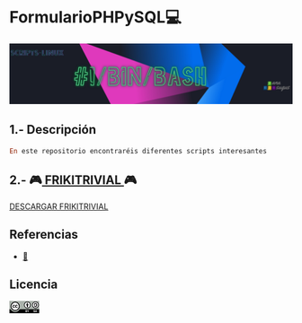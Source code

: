 # FormularioPHPySQL💻
![logoLinux](https://github.com/anasalasro/Linux-Script/blob/main/ImagenesLinux/logoLinux4.png)

## 1.- Descripción

``` ruby
En este repositorio encontraréis diferentes scripts interesantes
```

## 2.- 🎮[ FRIKITRIVIAL ](https://github.com/anasalasro/Linux-Script/blob/main/frikitrivial.md)🎮
[DESCARGAR FRIKITRIVIAL ](https://github.com/anasalasro/Linux-Script/blob/main/FRIKITRIVIAL.sh)
## Referencias

- [ :open_file_folder: ](https://jesusfernandeztoledo.com/introduccion-a-shell-script-relacion-1-ejercicios-resueltos/)  

## Licencia

![Licencia](https://github.com/anasalasro/Linux-Script/blob/main/ImagenesLinux/licencia.png)  
